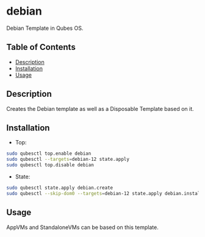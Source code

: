 # debian

Debian Template in Qubes OS.

## Table of Contents

*   [Description](#description)
*   [Installation](#installation)
*   [Usage](#usage)

## Description

Creates the Debian template as well as a Disposable Template based on it.

## Installation

*   Top:

```sh
sudo qubesctl top.enable debian
sudo qubesctl --targets=debian-12 state.apply
sudo qubesctl top.disable debian
```

*   State:

<!-- pkg:begin:post-install -->

```sh
sudo qubesctl state.apply debian.create
sudo qubesctl --skip-dom0 --targets=debian-12 state.apply debian.install
```

<!-- pkg:end:post-install -->

## Usage

AppVMs and StandaloneVMs can be based on this template.
